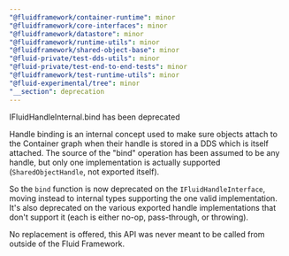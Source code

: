 ```yaml
---
"@fluidframework/container-runtime": minor
"@fluidframework/core-interfaces": minor
"@fluidframework/datastore": minor
"@fluidframework/runtime-utils": minor
"@fluidframework/shared-object-base": minor
"@fluid-private/test-dds-utils": minor
"@fluid-private/test-end-to-end-tests": minor
"@fluidframework/test-runtime-utils": minor
"@fluid-experimental/tree": minor
"__section": deprecation
---
```

IFluidHandleInternal.bind has been deprecated

Handle binding is an internal concept used to make sure objects attach to the Container graph when their handle is stored in a DDS which is itself attached.
The source of the "bind" operation has been assumed to be any handle, but only one implementation is actually supported (`SharedObjectHandle`, not exported itself).

So the `bind` function is now deprecated on the `IFluidHandleInterface`, moving instead to internal types supporting the one valid implementation.
It's also deprecated on the various exported handle implementations that don't support it (each is either no-op, pass-through, or throwing).

No replacement is offered, this API was never meant to be called from outside of the Fluid Framework.
